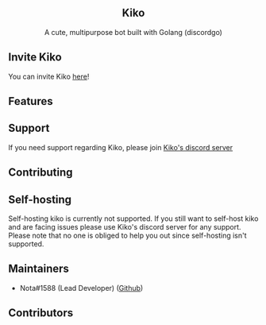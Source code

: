 <div align='center'>
  <h2>Kiko</h2>
  A cute, multipurpose bot built with Golang (discordgo)
</div>

## Invite Kiko
You can invite Kiko [here](https://discord.com/api/oauth2/authorize?client_id=895136993732878376&permissions=1102464806102&scope=applications.commands%20bot)!

## Features

## Support
If you need support regarding Kiko, please join [Kiko's discord server](https://discord.gg/94v9sGDaBe)

## Contributing

## Self-hosting
Self-hosting kiko is currently not supported. If you still want to self-host kiko and are facing issues please use Kiko's discord server for any support. Please note that no one is obliged to help you out since self-hosting isn't supported.

## Maintainers
* Nota#1588 (Lead Developer) ([Github](https://github.com/Nota30))

## Contributors

